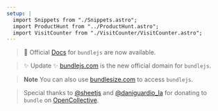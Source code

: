 ```yaml
---
setup: |
  import Snippets from "./Snippets.astro";
  import ProductHunt from "../ProductHunt.astro";
  import VisitCounter from "./VisitCounter/VisitCounter.astro";
---
```


<div class="blockquote-container">

> 📑 Official [Docs](https://blog.okikio.dev/documenting-an-online-bundler-bundlejs) for `bundlejs` are now available.

> ✨ Update ✨ [bundlejs.com](https://bundlejs.com) is the new official domain for `bundlejs`.

</div>

<Snippets client:visible />

<div class="blockquote-container">
  
> **Note** You can also use [bundlesize.com](https://bundlesize.com) to access `bundlejs`.

> Special thanks to [@sheetjs](https://sheetjs.com) and [@daniguardio\_la](https://daniguardio.la/) for donating to `bundle` on [OpenCollective](https://opencollective.com/bundle).

</div>

<!-- [👋 00000 visits](https://analytics.bundlejs.com/share/jWI51PxZ/bundle) -->
<div class="flex flex-col py-6 gap-8">
  <VisitCounter />

  <div class="flex justify-center">
    <ProductHunt />
  </div>
</div>